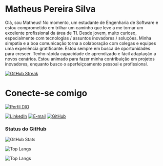 # Matheus Pereira Silva

Olá, sou Matheus!
No momento, um estudante de Engenharia de Software e estou comprometido em trilhar um caminho que leve a me tornar um excelente profissional da área de TI.
Desde jovem, muito curioso, especialmente com tecnologias / assuntos inovadores / soluções.
Minha simpatia e a boa comunicação torna a colaboração com colegas e equipes uma experiência gratificante.
Estou sempre em busca de oportunidades para crescer. 
Tenho rápida capacidade de aprendizado e fácil adaptação a novos cenários.
Estou animado para fazer minha contribuição em projetos inovadores, enquanto busco o aperfeiçoamento pessoal e profissional.

[![GitHub Streak](https://streak-stats.demolab.com/?user=githubmatheuspereira&theme=bear&background=000&border=30A3DC&dates=FFF)](https://git.io/streak-stats)


# Conecte-se comigo
[![Perfil DIO](https://img.shields.io/badge/-Meu%20Perfil%20na%20DIO-3E86C7?style=for-the-badge)](https://www.dio.me/users/ctt_mps)

[![LinkedIn](https://img.shields.io/badge/LinkedIn-FFF?style=for-the-badge&logo=linkedin&logoColor=0E76A8)](https://www.linkedin.com/in/matheuspereirasilva/)
[![E-mail](https://img.shields.io/badge/-Email-FFFFFF?style=for-the-badge&logo=microsoft-outlook&logoColor=0078D4)](mailto:contatomatheuspereirasilva@gmail.com)
[![GitHub](https://img.shields.io/badge/GitHub-100000?style=for-the-badge&logo=github&logoColor=white)](https://github.com/githubmatheuspereira)

### Status do GitHub
![GitHub Stats](https://github-readme-stats.vercel.app/api?username=githubmatheuspereira&theme=transparent&bg_color=000&border_color=30A3DC&show_icons=true&icon_color=30A3DC&title_color=E94D5F&text_color=FFF)

![Top Langs](https://github-readme-stats-git-masterrstaa-rickstaa.vercel.app/api/top-langs/?username=githubmatheuspereira&layout=compact&bg_color=000&border_color=30A3DC&title_color=E94D5F&text_color=FFF)

![Top Langs](https://github-readme-stats-git-masterrstaa-rickstaa.vercel.app/api/top-langs/?username=githubmatheuspereira&bg_color=000&border_color=30A3DC&title_color=E94D5F&text_color=FFF)
